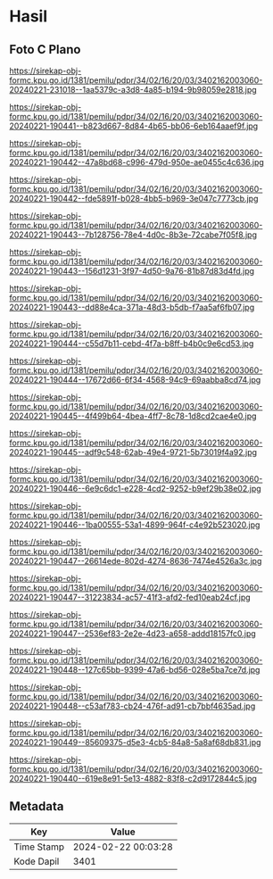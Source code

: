 # Hasil

## Foto C Plano

https://sirekap-obj-formc.kpu.go.id/1381/pemilu/pdpr/34/02/16/20/03/3402162003060-20240221-231018--1aa5379c-a3d8-4a85-b194-9b98059e2818.jpg

https://sirekap-obj-formc.kpu.go.id/1381/pemilu/pdpr/34/02/16/20/03/3402162003060-20240221-190441--b823d667-8d84-4b65-bb06-6eb164aaef9f.jpg

https://sirekap-obj-formc.kpu.go.id/1381/pemilu/pdpr/34/02/16/20/03/3402162003060-20240221-190442--47a8bd68-c996-479d-950e-ae0455c4c636.jpg

https://sirekap-obj-formc.kpu.go.id/1381/pemilu/pdpr/34/02/16/20/03/3402162003060-20240221-190442--fde5891f-b028-4bb5-b969-3e047c7773cb.jpg

https://sirekap-obj-formc.kpu.go.id/1381/pemilu/pdpr/34/02/16/20/03/3402162003060-20240221-190443--7b128756-78e4-4d0c-8b3e-72cabe7f05f8.jpg

https://sirekap-obj-formc.kpu.go.id/1381/pemilu/pdpr/34/02/16/20/03/3402162003060-20240221-190443--156d1231-3f97-4d50-9a76-81b87d83d4fd.jpg

https://sirekap-obj-formc.kpu.go.id/1381/pemilu/pdpr/34/02/16/20/03/3402162003060-20240221-190443--dd88e4ca-371a-48d3-b5db-f7aa5af6fb07.jpg

https://sirekap-obj-formc.kpu.go.id/1381/pemilu/pdpr/34/02/16/20/03/3402162003060-20240221-190444--c55d7b11-cebd-4f7a-b8ff-b4b0c9e6cd53.jpg

https://sirekap-obj-formc.kpu.go.id/1381/pemilu/pdpr/34/02/16/20/03/3402162003060-20240221-190444--17672d66-6f34-4568-94c9-69aabba8cd74.jpg

https://sirekap-obj-formc.kpu.go.id/1381/pemilu/pdpr/34/02/16/20/03/3402162003060-20240221-190445--4f499b64-4bea-4ff7-8c78-1d8cd2cae4e0.jpg

https://sirekap-obj-formc.kpu.go.id/1381/pemilu/pdpr/34/02/16/20/03/3402162003060-20240221-190445--adf9c548-62ab-49e4-9721-5b73019f4a92.jpg

https://sirekap-obj-formc.kpu.go.id/1381/pemilu/pdpr/34/02/16/20/03/3402162003060-20240221-190446--6e9c6dc1-e228-4cd2-9252-b9ef29b38e02.jpg

https://sirekap-obj-formc.kpu.go.id/1381/pemilu/pdpr/34/02/16/20/03/3402162003060-20240221-190446--1ba00555-53a1-4899-964f-c4e92b523020.jpg

https://sirekap-obj-formc.kpu.go.id/1381/pemilu/pdpr/34/02/16/20/03/3402162003060-20240221-190447--26614ede-802d-4274-8636-7474e4526a3c.jpg

https://sirekap-obj-formc.kpu.go.id/1381/pemilu/pdpr/34/02/16/20/03/3402162003060-20240221-190447--31223834-ac57-41f3-afd2-fed10eab24cf.jpg

https://sirekap-obj-formc.kpu.go.id/1381/pemilu/pdpr/34/02/16/20/03/3402162003060-20240221-190447--2536ef83-2e2e-4d23-a658-addd18157fc0.jpg

https://sirekap-obj-formc.kpu.go.id/1381/pemilu/pdpr/34/02/16/20/03/3402162003060-20240221-190448--127c65bb-9399-47a6-bd56-028e5ba7ce7d.jpg

https://sirekap-obj-formc.kpu.go.id/1381/pemilu/pdpr/34/02/16/20/03/3402162003060-20240221-190448--c53af783-cb24-476f-ad91-cb7bbf4635ad.jpg

https://sirekap-obj-formc.kpu.go.id/1381/pemilu/pdpr/34/02/16/20/03/3402162003060-20240221-190449--85609375-d5e3-4cb5-84a8-5a8af68db831.jpg

https://sirekap-obj-formc.kpu.go.id/1381/pemilu/pdpr/34/02/16/20/03/3402162003060-20240221-190440--619e8e91-5e13-4882-83f8-c2d9172844c5.jpg


## Metadata

| Key        | Value               |
| ---------- | ------------------- |
| Time Stamp | 2024-02-22 00:03:28 |
| Kode Dapil | 3401                |



